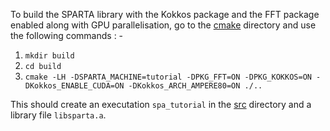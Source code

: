To build the SPARTA library with the Kokkos package and the FFT package enabled along with GPU parallelisation, go to the [cmake](sparta-7Mar2024/cmake) directory and use the following commands : -

1. `mkdir build`
2. `cd build`
3. `cmake -LH -DSPARTA_MACHINE=tutorial -DPKG_FFT=ON -DPKG_KOKKOS=ON -DKokkos_ENABLE_CUDA=ON -DKokkos_ARCH_AMPERE80=ON ./..`

This should create an executation `spa_tutorial` in the [src](sparta-7Mar2024/cmake/build/src) directory and a library file `libsparta.a`.
